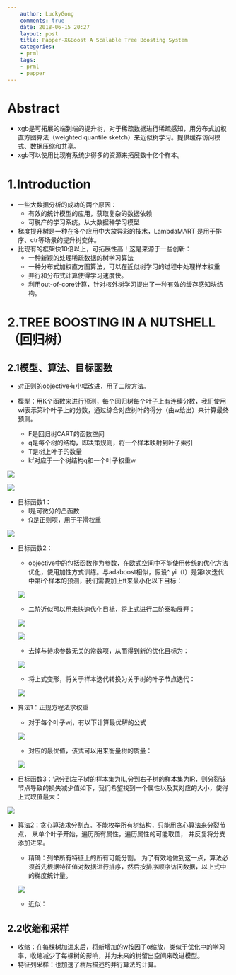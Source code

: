 ```yaml
---
    author: LuckyGong
    comments: true
    date: 2018-06-15 20:27
    layout: post
    title: Papper-XGBoost A Scalable Tree Boosting System
    categories:
    - prml
    tags:
    - prml
    - papper
---
```




# Abstract

- xgb是可拓展的端到端的提升树，对于稀疏数据进行稀疏感知，用分布式加权直方图算法（weighted quantile sketch）来近似树学习。提供缓存访问模式、数据压缩和共享。
- xgb可以使用比现有系统少得多的资源来拓展数十亿个样本。

# 1.Introduction

- 一些大数据分析的成功的两个原因：
  - 有效的统计模型的应用，获取复杂的数据依赖
  - 可脱产的学习系统，从大数据种学习模型
- 梯度提升树是一种在多个应用中大放异彩的技术，LambdaMART 是用于排序、ctr等场景的提升树变体。
- 比现有的框架快10倍以上，可拓展性高！这是来源于一些创新：
  - 一种新颖的处理稀疏数据的树学习算法
  - 一种分布式加权直方图算法，可以在近似树学习的过程中处理样本权重
  - 并行和分布式计算使得学习速度快。
  - 利用out-of-core计算，针对核外树学习提出了一种有效的缓存感知块结构。

# 2.TREE BOOSTING IN A NUTSHELL（回归树）

## 2.1模型、算法、目标函数

- 对正则的objective有小幅改进，用了二阶方法。

- 模型：用K个函数来进行预测，每个回归树每个叶子上有连续分数，我们使用wi表示第i个叶子上的分数，通过综合对应树叶的得分（由w给出）来计算最终预测。
  - F是回归树CART的函数空间
  - q是每个树的结构，即决策规则，将一个样本映射到叶子索引
  - T是树上叶子的数量
  - kf对应于一个树结构q和一个叶子权重w

![](http://7xiegr.com1.z0.glb.clouddn.com/xgboost_1.PNG)

![](http://7xiegr.com1.z0.glb.clouddn.com/xgboost_2.PNG)

- 目标函数1：
  - l是可微分的凸函数
  - Ω是正则项，用于平滑权重

![](http://7xiegr.com1.z0.glb.clouddn.com/xgboost_3.PNG)

- 目标函数2：

  - objective中的包括函数作为参数，在欧式空间中不能使用传统的优化方法优化，使用加性方式训练。与adaboost相似，假设^ yi（t）是第t次迭代中第i个样本的预测，我们需要加上ft来最小化以下目标：

  ![](http://7xiegr.com1.z0.glb.clouddn.com/xgboost_4.PNG)

  - 二阶近似可以用来快速优化目标，将上式进行二阶泰勒展开：

  ![](http://7xiegr.com1.z0.glb.clouddn.com/xgboost_5.PNG)

  ![](http://7xiegr.com1.z0.glb.clouddn.com/xgboost_6.PNG)

  - 去掉与待求参数无关的常数项，从而得到新的优化目标为：

  ![](http://7xiegr.com1.z0.glb.clouddn.com/xgboost_7.PNG)

  - 将上式变形，将关于样本迭代转换为关于树的叶子节点迭代：

  ![](http://7xiegr.com1.z0.glb.clouddn.com/xgboost_8.PNG)

- 算法1：正规方程法求权重

  - 对于每个叶子wj，有以下计算最优解的公式

  ![](http://7xiegr.com1.z0.glb.clouddn.com/xgboost_9.PNG)

  - 对应的最优值，该式可以用来衡量树的质量：

  ![](http://7xiegr.com1.z0.glb.clouddn.com/xgboost_10.PNG)

- 目标函数3：记分到左子树的样本集为IL,分到右子树的样本集为IR，则分裂该节点导致的损失减少值如下，我们希望找到一个属性以及其对应的大小，使得上式取值最大： 

![](http://7xiegr.com1.z0.glb.clouddn.com/xgboost_11.PNG)

- 算法2：贪心算法求分割点。不能枚举所有树结构，只能用贪心算法来分裂节点， 从单个叶子开始，遍历所有属性，遍历属性的可能取值， 并反复将分支添加进来。

  - 精确：列举所有特征上的所有可能分割。 为了有效地做到这一点，算法必须首先根据特征值对数据进行排序，然后按排序顺序访问数据，以上式中的梯度统计量。

  ![](http://7xiegr.com1.z0.glb.clouddn.com/xgboost_12.PNG)

  - 近似：

## 2.2收缩和采样

- 收缩：在每棵树加进来后，将新增加的w按因子α缩放，类似于优化中的学习率，收缩减少了每棵树的影响，并为未来的树留出空间来改进模型。
- 特征列采样：也加速了稍后描述的并行算法的计算。